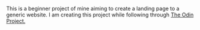 This is a beginner project of mine aiming to create a landing page to a generic website. I am creating this project while following through [The Odin Project.](https://www.theodinproject.com/dashboard)